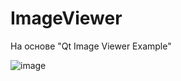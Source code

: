 # ImageViewer
На основе "Qt Image Viewer Example"

![image](https://github.com/b-oleg/ImageViewer/assets/43521934/bcd4fa55-f7d7-42a3-a6b0-860cfed0a4ac)
